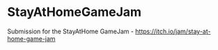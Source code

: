 # StayAtHomeGameJam
Submission for the StayAtHome GameJam - https://itch.io/jam/stay-at-home-game-jam
